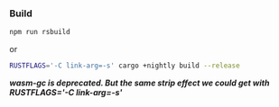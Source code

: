 ### Build
```bash
npm run rsbuild
```
or
```bash
RUSTFLAGS='-C link-arg=-s' cargo +nightly build --release
```

***wasm-gc is deprecated. But the same strip effect we could get with RUSTFLAGS='-C link-arg=-s'***
